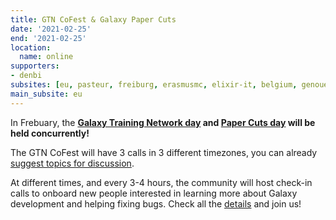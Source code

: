 ```yaml
---
title: GTN CoFest & Galaxy Paper Cuts
date: '2021-02-25'
end: '2021-02-25'
location:
  name: online
supporters:
- denbi
subsites: [eu, pasteur, freiburg, erasmusmc, elixir-it, belgium, genouest]
main_subsite: eu
---
```


In Frebuary, the __[Galaxy Training Network day](https://galaxyproject.org/events/2021-02-gtn/) and [Paper Cuts day](https://galaxyproject.org/events/2021-02-papercuts/) will be held concurrently!__

The GTN CoFest will have 3 calls in 3 different timezones, you can already [suggest topics for discussion](https://docs.google.com/document/d/1BA4TYe5snFd5866ZeF3OtuV9quhpvvfrIMn6qD2qxl0/edit).

At different times, and every 3-4 hours, the community will host check-in calls to onboard new people interested in learning more about Galaxy development and helping fixing bugs. Check all the [details](https://galaxyproject.org/events/2021-02-papercuts/) and join us!



